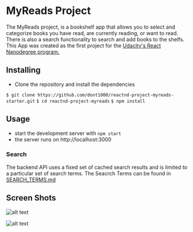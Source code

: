 # MyReads Project

The MyReads project, is a bookshelf app that allows you to select and categorize books you have read, are currently reading, or want to read. There is also a search functionality to search and add books to the shelfs. This App was created as the first project for the [Udacity's React Nanodegree program.](https://www.udacity.com/course/react-nanodegree--nd019)

## Installing

* Clone the repository and install the dependencies 

`$ git clone https://github.com/dont1000/reactnd-project-myreads-starter.git`
`$ cd reactnd-project-myreads`
`$ npm install`


## Usage

* start the development server with `npm start`
* the server runs on http://localhost:3000

### Search
The backend API uses a fixed set of cached search results and is limited to a particular set of search terms. The Seacrch Terms can be found in [SEARCH_TERMS.md](SEARCH_TERMS.md)


## Screen Shots

![alt text](https://github.com/dont1000/reactnd-project-myreads/blob/master/docs/assets/images/screenshot1.jpg "main page")

![alt text](https://github.com/dont1000/reactnd-project-myreads/blob/master/docs/assets/images/screenshot2.jpg "searchpage page")



